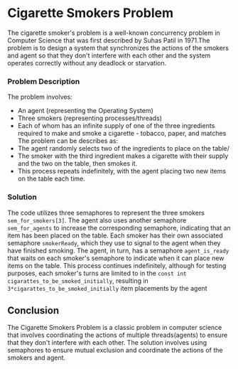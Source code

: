 # Cigarette Smokers Problem

The cigarette smoker's problem is a well-known concurrency problem in Computer Science that was first described by Suhas Patil in 1971.The problem is to design a system that synchronizes the actions of the smokers and agent so that they don't interfere with each other and the system operates correctly without any deadlock or starvation.

### Problem Description

The problem involves:
* An agent (representing the Operating System)
* Three smokers (representing processes/threads)
* Each of whom has an infinite supply of one of the three ingredients required to make and smoke a cigarette - tobacco, paper, and matches
The problem can be describes as:
* The agent randomly selects two of the ingredients to place on the table/
* The smoker with the third ingredient makes a cigarette with their supply and the two on the table, then smokes it.
* This process repeats indefinitely, with the agent placing two new items on the table each time.

### Solution
The code utilizes three semaphores to represent the three smokers `sem_for_smokers[3]`. The agent also uses another semaphore `sem_for_agents` to increase the corresponding semaphore, indicating that an item has been placed on the table. Each smoker has their own associated semaphore `smokerReady`, which they use to signal to the agent when they have finished smoking. The agent, in turn, has a semaphore `agent_is_ready` that waits on each smoker's semaphore to indicate when it can place new items on the table. This process continues indefinitely, although for testing purposes, each smoker's turns are limited to in the `const int cigarattes_to_be_smoked_initially`, resulting in `3*cigarattes_to_be_smoked_initially` item placements by the agent
## Conclusion
The Cigarette Smokers  Problem is a classic problem in computer science that involves coordinating the actions of multiple threads(agents) to ensure that they don't interfere with each other. The solution involves using semaphores to ensure mutual exclusion and coordinate the actions of the smokers and agent.
